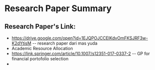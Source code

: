 # Research Paper Summary

## Research Paper's Link:
- https://drive.google.com/open?id=1EJQPOJCCEIKdvOmFKSJRF3w-K2dYtisM -- research paper dari mas yuda
- Academic Resource Allocation
- https://link.springer.com/article/10.1007/s12351-017-0337-2 -- GP for financial portofolio selection
- 
